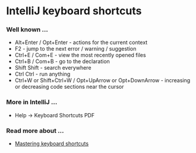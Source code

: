 # IntelliJ keyboard shortcuts

### Well known ...
* Alt+Enter / Opt+Enter - actions for the current context
* F2 -  jump to the next error / warning / suggestion
* Ctrl+E / Com+E -  view the most recently opened files
* Ctrl+B / Com+B - go to the declaration
* Shift Shift - search everywhere
* Ctrl Ctrl - run anything
* Ctrl+W or Shift+Ctrl+W / Opt+UpArrow or Opt+DownArrow - increasing or decreasing code sections near the cursor

### More in IntelliJ ...
* Help -> Keyboard Shortcuts PDF

### Read more about ...
* [Mastering keyboard shortcuts](https://www.jetbrains.com/help/idea/mastering-keyboard-shortcuts.html)
